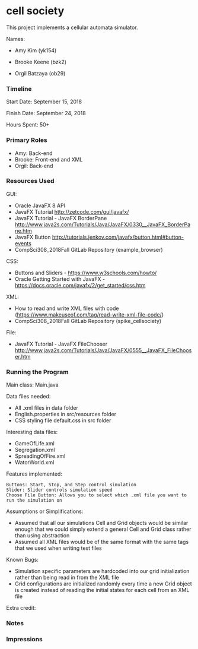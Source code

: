 cell society
====

This project implements a cellular automata simulator.

Names:
* Amy Kim (yk154)

* Brooke Keene (bzk2)

* Orgil Batzaya (ob29)

### Timeline

Start Date: September 15, 2018

Finish Date: September 24, 2018

Hours Spent: 50+

### Primary Roles
* Amy: Back-end
* Brooke: Front-end and XML
* Orgil: Back-end

### Resources Used
GUI:
* Oracle JavaFX 8 API
* JavaFX Tutorial http://zetcode.com/gui/javafx/
* JavaFX Tutorial - JavaFX BorderPane http://www.java2s.com/Tutorials/Java/JavaFX/0330__JavaFX_BorderPane.htm
* JavaFX Button http://tutorials.jenkov.com/javafx/button.html#button-events
* CompSci308_2018Fall GitLab Repository (example_browser)

CSS:
* Buttons and Sliders - https://www.w3schools.com/howto/
* Oracle Getting Started with JavaFX - https://docs.oracle.com/javafx/2/get_started/css.htm

XML:
* How to read and write XML files with code (https://www.makeuseof.com/tag/read-write-xml-file-code/)
* CompSci308_2018Fall GitLab Repository (spike_cellsociety)

File:
* JavaFX Tutorial - JavaFX FileChooser http://www.java2s.com/Tutorials/Java/JavaFX/0555__JavaFX_FileChooser.htm

### Running the Program

Main class: Main.java

Data files needed: 
* All .xml files in data folder
* English.properties in src/resources folder
* CSS styling file default.css in src folder

Interesting data files: 
* GameOfLife.xml
* Segregation.xml
* SpreadingOfFire.xml
* WatorWorld.xml

Features implemented:

    Buttons: Start, Stop, and Step control simulation
    Slider: Slider controls simulation speed
    Choose File Button: Allows you to select which .xml file you want to run the simulation on 

Assumptions or Simplifications:
* Assumed that all our simulations Cell and Grid objects would be similar enough that we could simply extend a general
Cell and Grid class rather than using abstraction
* Assumed all XML files would be of the same format with the same tags that we used when writing test files

Known Bugs:
* Simulation specific parameters are hardcoded into our grid initialization rather than being read in from the XML file
* Grid configurations are initialized randomly every time a new Grid object is created instead of reading the initial 
states for each cell from an XML file 

Extra credit:


### Notes


### Impressions

